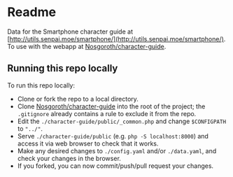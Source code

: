 # Readme

Data for the Smartphone character guide at [http://utils.senpai.moe/smartphone/](http://utils.senpai.moe/smartphone/). To use with the webapp at [Nosgoroth/character-guide](https://github.com/Nosgoroth/character-guide).

## Running this repo locally

To run this repo locally:

* Clone or fork the repo to a local directory.
* Clone [Nosgoroth/character-guide](https://github.com/Nosgoroth/character-guide) into the root of the project; the `.gitignore` already contains a rule to exclude it from the repo.
* Edit the `./character-guide/public/_common.php` and change `$CONFIGPATH` to `"../"`.
* Serve `./character-guide/public` (e.g. `php -S localhost:8000`) and access it via web browser to check that it works.
* Make any desired changes to `./config.yaml` and/or `./data.yaml`, and check your changes in the browser.
* If you forked, you can now commit/push/pull request your changes.